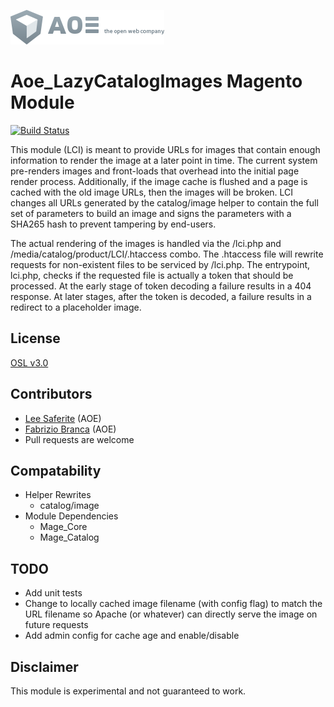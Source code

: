 [![AOE](aoe-logo.png)](http://www.aoe.com)

# Aoe_LazyCatalogImages Magento Module

[![Build Status](https://travis-ci.org/AOEpeople/Aoe_LazyCatalogImages.svg)](https://travis-ci.org/AOEpeople/Aoe_LazyCatalogImages)

This module (LCI) is meant to provide URLs for images that contain enough information to render the image at a later point in time.
The current system pre-renders images and front-loads that overhead into the initial page render process.
Additionally, if the image cache is flushed and a page is cached with the old image URLs, then the images will be broken.
LCI changes all URLs generated by the catalog/image helper to contain the full set of parameters to build an image and signs the 
parameters with a SHA265 hash to prevent tampering by end-users.

The actual rendering of the images is handled via the /lci.php and /media/catalog/product/LCI/.htaccess combo.
The .htaccess file will rewrite requests for non-existent files to be serviced by /lci.php.
The entrypoint, lci.php, checks if the requested file is actually a token that should be processed.
At the early stage of token decoding a failure results in a 404 response.
At later stages, after the token is decoded, a failure results in a redirect to a placeholder image.

## License
[OSL v3.0](http://opensource.org/licenses/OSL-3.0)

## Contributors
* [Lee Saferite](https://github.com/LeeSaferite) (AOE)
* [Fabrizio Branca](https://github.com/fbrnc) (AOE)
* Pull requests are welcome

## Compatability
* Helper Rewrites
    * catalog/image
* Module Dependencies
    * Mage_Core
    * Mage_Catalog

## TODO
* Add unit tests
* Change to locally cached image filename (with config flag) to match the URL filename so Apache (or whatever) can directly serve the image on future requests
* Add admin config for cache age and enable/disable

## Disclaimer
This module is experimental and not guaranteed to work.
